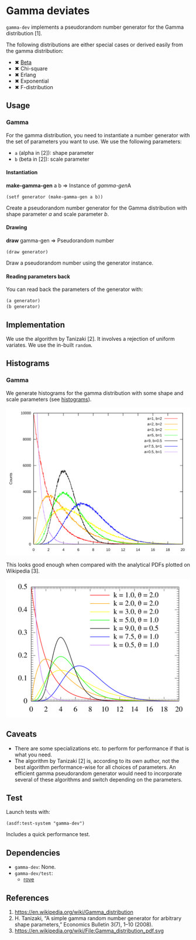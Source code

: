 # Gamma deviates
`gamma-dev` implements a pseudorandom number generator for the
Gamma distribution [1].

The following distributions are either special cases or derived
easily from the gamma distribution:
* ✖ [Beta](https://en.wikipedia.org/wiki/Beta_distribution)
* ✖ Chi-square
* ✖ Erlang
* ✖ Exponential
* ✖ F-distribution

## Usage
### Gamma
For the gamma distribution, you need to instantiate a number
generator with the set of parameters you want to use. We use the
following parameters:
* `a` (alpha in [2]): shape parameter
* `b` (beta in [2]): scale parameter

#### Instantiation
**make-gamma-gen** a b => Instance of *gamma-gen*A

```common-lisp
(setf generator (make-gamma-gen a b))
```

Create a pseudorandom number generator for the Gamma distribution with
shape parameter *a* and scale parameter *b*.

#### Drawing
**draw** gamma-gen => Pseudorandom number

```common-lisp
(draw generator)
```

Draw a pseudorandom number using the generator instance.

#### Reading parameters back
You can read back the parameters of the generator with:

```common-lisp
(a generator)
(b generator)
```

## Implementation
We use the algorithm by Tanizaki [2]. It involves a rejection of
uniform variates. We use the in-built `random`.

## Histograms
### Gamma
We generate histograms for the gamma distribution with some
shape and scale parameters (see [histograms](doc/histograms.lisp)).

![gamma-histograms](doc/gamma-pdfs.svg)

This looks good enough when compared with the analytical PDFs plotted
on Wikipedia [3].

![wiki-gamma-pdfs](doc/wikipedia-gamma-pdfs.svg)

## Caveats
* There are some specializations etc. to perform for performance if that is
  what you need.
* The algorithm by Tanizaki [2] is, according to its own author, not the best
  algorithm performance-wise for all choices of parameters. An efficient gamma
  pseudorandom generator would need to incorporate several of these algorithms
  and switch depending on the parameters.

## Test
Launch tests with:

```common-lisp
(asdf:test-system "gamma-dev")
```

Includes a quick performance test.

## Dependencies
* `gamma-dev`: None.
* `gamma-dev/test`:
  * [rove](https://github.com/fukamachi/rove)

## References
1. https://en.wikipedia.org/wiki/Gamma_distribution
2. H. Tanizaki, “A simple gamma random number generator for arbitrary shape
   parameters,” Economics Bulletin 3(7), 1–10 (2008).
3. https://en.wikipedia.org/wiki/File:Gamma_distribution_pdf.svg
